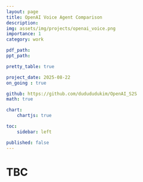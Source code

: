 ```yaml
---
layout: page
title: OpenAI Voice Agent Comparison
description: 
img: assets/img/projects/openai_voice.png
importance: 1
category: work

pdf_path: 
ppt_path: 

pretty_table: true

project_date: 2025-08-22
on_going : true

github: https://github.com/dudududukim/OpenAI_S2S
math: true

chart:
    chartjs: true

toc:
    sidebar: left

published: false
---
```


# TBC